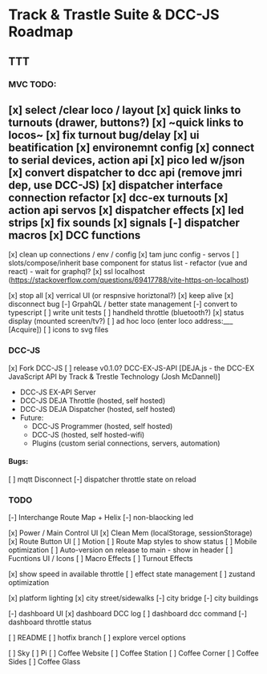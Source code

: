 # Track & Trastle Suite & DCC-JS Roadmap

## TTT

### MVC TODO:

[x] select /clear loco / layout
[x] quick links to turnouts (drawer, buttons?)
[x] ~quick links to locos~
[x] fix turnout bug/delay
[x] ui beatification
[x] environemnt config
[x] connect to serial devices, action api
[x] pico led w/json
[x] convert dispatcher to dcc api (remove jmri dep, use DCC-JS)
[x] dispatcher interface connection refactor
[x] dcc-ex turnouts
[x] action api servos
[x] dispatcher effects
[x] led strips
[x] fix sounds
[x] signals
[-] dispatcher macros
[x] DCC functions
--
[x] clean up connections / env / config
[x] tam junc config - servos 
[ ] slots/compose/inherit base component for status list - refactor (vue and react) - wait for graphql?
[x] ssl localhost (https://stackoverflow.com/questions/69417788/vite-https-on-localhost)

[x] stop all
[x] verrical UI (or respnsive horiztonal?)
[x] keep alive
[x] disconnect bug
[-] GrpahQL / better state management
[-] convert to typescript
[ ] write unit tests
[ ] handheld throttle (bluetooth?)
[x] status display (mounted screen/tv?)
[ ] ad hoc loco (enter loco address:___ [Acquire])
[ ] icons to svg files

### DCC-JS

[x] Fork DCC-JS
  [ ] release v0.1.0? DCC-EX-JS-API [DEJA.js - the DCC-EX JavaScript API by Track & Trestle Technology (Josh McDannel)]


  - DCC-JS EX-API Server
  - DCC-JS DEJA Throttle (hosted, self hosted)
  - DCC-JS DEJA Dispatcher (hosted, self hosted)
  - Future:
    - DCC-JS Programmer (hosted, self hosted)
    - DCC-JS (hosted, self hosted-wifi)
    - Plugins (custom serial connections, servers, automation)


#### Bugs:
[ ] mqtt Disconnect
[-] dispatcher throttle state on reload


### TODO

[-] Interchange Route Map + Helix
[-] non-blaocking led

[x] Power / Main Control UI
[x] Clean Mem (localStorage, sessionStorage)
[x] Route Button UI
[ ] Motion
[ ] Route Map styles to show status
[ ] Mobile optimization
[ ] Auto-version on release to main - show in header
[ ] Fucntions UI / Icons
[ ] Macro Effects
[ ] Turnout Effects

[x] show speed in available throttle
[ ] effect state management
[ ] zustand optimization

[x] platform lighting
[x] city street/sidewalks
[-] city bridge
[-] city buildings

[-] dashboard UI
[x] dashboard DCC log
[ ] dashboard dcc command
[-] dashboard throttle status

[ ] README
[ ] hotfix branch
[ ] explore vercel options

[ ] Sky
[ ] Pi
[ ] Coffee Website
[ ] Coffee Station
[ ] Coffee Corner
[ ] Coffee Sides
[ ] Coffee Glass